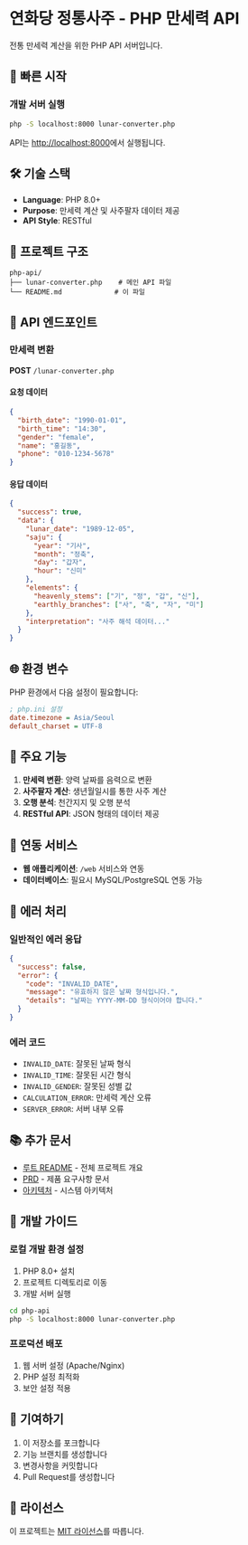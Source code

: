 # 연화당 정통사주 - PHP 만세력 API

전통 만세력 계산을 위한 PHP API 서버입니다.

## 🚀 빠른 시작

### 개발 서버 실행

```bash
php -S localhost:8000 lunar-converter.php
```

API는 [http://localhost:8000](http://localhost:8000)에서 실행됩니다.

## 🛠️ 기술 스택

- **Language**: PHP 8.0+
- **Purpose**: 만세력 계산 및 사주팔자 데이터 제공
- **API Style**: RESTful

## 📁 프로젝트 구조

```
php-api/
├── lunar-converter.php    # 메인 API 파일
└── README.md             # 이 파일
```

## 🔧 API 엔드포인트

### 만세력 변환

**POST** `/lunar-converter.php`

#### 요청 데이터
```json
{
  "birth_date": "1990-01-01",
  "birth_time": "14:30",
  "gender": "female",
  "name": "홍길동",
  "phone": "010-1234-5678"
}
```

#### 응답 데이터
```json
{
  "success": true,
  "data": {
    "lunar_date": "1989-12-05",
    "saju": {
      "year": "기사",
      "month": "정축",
      "day": "갑자",
      "hour": "신미"
    },
    "elements": {
      "heavenly_stems": ["기", "정", "갑", "신"],
      "earthly_branches": ["사", "축", "자", "미"]
    },
    "interpretation": "사주 해석 데이터..."
  }
}
```

## 🌐 환경 변수

PHP 환경에서 다음 설정이 필요합니다:

```ini
; php.ini 설정
date.timezone = Asia/Seoul
default_charset = UTF-8
```

## 📱 주요 기능

1. **만세력 변환**: 양력 날짜를 음력으로 변환
2. **사주팔자 계산**: 생년월일시를 통한 사주 계산
3. **오행 분석**: 천간지지 및 오행 분석
4. **RESTful API**: JSON 형태의 데이터 제공

## 🔗 연동 서비스

- **웹 애플리케이션**: `/web` 서비스와 연동
- **데이터베이스**: 필요시 MySQL/PostgreSQL 연동 가능

## 🚦 에러 처리

### 일반적인 에러 응답

```json
{
  "success": false,
  "error": {
    "code": "INVALID_DATE",
    "message": "유효하지 않은 날짜 형식입니다.",
    "details": "날짜는 YYYY-MM-DD 형식이어야 합니다."
  }
}
```

### 에러 코드

- `INVALID_DATE`: 잘못된 날짜 형식
- `INVALID_TIME`: 잘못된 시간 형식
- `INVALID_GENDER`: 잘못된 성별 값
- `CALCULATION_ERROR`: 만세력 계산 오류
- `SERVER_ERROR`: 서버 내부 오류

## 📚 추가 문서

- [루트 README](../README.md) - 전체 프로젝트 개요
- [PRD](../vooster-docs/prd.md) - 제품 요구사항 문서
- [아키텍처](../vooster-docs/architecture.md) - 시스템 아키텍처

## 🔧 개발 가이드

### 로컬 개발 환경 설정

1. PHP 8.0+ 설치
2. 프로젝트 디렉토리로 이동
3. 개발 서버 실행

```bash
cd php-api
php -S localhost:8000 lunar-converter.php
```

### 프로덕션 배포

1. 웹 서버 설정 (Apache/Nginx)
2. PHP 설정 최적화
3. 보안 설정 적용

## 🤝 기여하기

1. 이 저장소를 포크합니다
2. 기능 브랜치를 생성합니다
3. 변경사항을 커밋합니다
4. Pull Request를 생성합니다

## 📄 라이선스

이 프로젝트는 [MIT 라이선스](../LICENSE)를 따릅니다.
